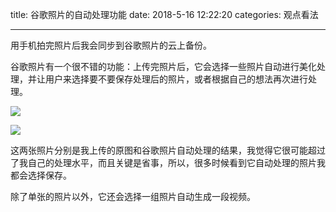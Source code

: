 title: 谷歌照片的自动处理功能
date: 2018-5-16 12:22:20
categories: 观点看法

---

用手机拍完照片后我会同步到谷歌照片的云上备份。



<!--more-->

谷歌照片有一个很不错的功能：上传完照片后，它会选择一些照片自动进行美化处理，并让用户来选择要不要保存处理后的照片，或者根据自己的想法再次进行处理。

![](http://steepshot.org/api/v1/image/d450b54a-6c83-43ec-93f8-b68ab9b993ed.jpeg)

![](http://steepshot.org/api/v1/image/04db9810-d6d3-4c17-851a-df570fdc5637.jpeg)

这两张照片分别是我上传的原图和谷歌照片自动处理的结果，我觉得它很可能超过了我自己的处理水平，而且关键是省事，所以，很多时候看到它自动处理的照片我都会选择保存。

除了单张的照片以外，它还会选择一组照片自动生成一段视频。


